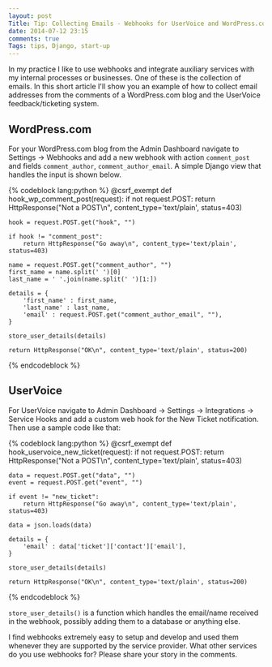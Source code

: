 ```yaml
---
layout: post
Title: Tip: Collecting Emails - Webhooks for UserVoice and WordPress.com
date: 2014-07-12 23:15
comments: true
Tags: tips, Django, start-up
---
```


In my practice I like to use webhooks and integrate auxiliary services with
my internal processes or businesses. One of these is the collection of emails.
In this short article I'll show you an example of how to collect email addresses
from the comments of a WordPress.com blog and the UserVoice feedback/ticketing system.

WordPress.com
--------------

For your WordPress.com blog from the Admin Dashboard navigate to 
Settings -> Webhooks and add a new webhook with action `comment_post`
and fields `comment_author`, `comment_author_email`. A simple
Django view that handles the input is shown below.

{% codeblock lang:python %}
@csrf_exempt
def hook_wp_comment_post(request):
    if not request.POST:
        return HttpResponse("Not a POST\n", content_type='text/plain', status=403)

    hook = request.POST.get("hook", "")

    if hook != "comment_post":
        return HttpResponse("Go away\n", content_type='text/plain', status=403)

    name = request.POST.get("comment_author", "")
    first_name = name.split(' ')[0]
    last_name = ' '.join(name.split(' ')[1:])

    details = {
        'first_name' : first_name,
        'last_name' : last_name,
        'email' : request.POST.get("comment_author_email", ""),
    }

    store_user_details(details)

    return HttpResponse("OK\n", content_type='text/plain', status=200)
{% endcodeblock %}


UserVoice
---------

For UserVoice navigate to Admin Dashboard -> Settings -> Integrations -> 
Service Hooks and add a custom web hook for the New Ticket notification.
Then use a sample code like that:

{% codeblock lang:python %}
@csrf_exempt
def hook_uservoice_new_ticket(request):
    if not request.POST:
        return HttpResponse("Not a POST\n", content_type='text/plain', status=403)

    data = request.POST.get("data", "")
    event = request.POST.get("event", "")

    if event != "new_ticket":
        return HttpResponse("Go away\n", content_type='text/plain', status=403)

    data = json.loads(data)

    details = {
        'email' : data['ticket']['contact']['email'],
    }

    store_user_details(details)

    return HttpResponse("OK\n", content_type='text/plain', status=200)
{% endcodeblock %}


`store_user_details()` is a function which handles the email/name received in the webhook,
possibly adding them to a database or anything else.

I find webhooks extremely easy to setup and develop and used them whenever they are
supported by the service provider. What other services do you use webhooks for? Please
share your story in the comments.


